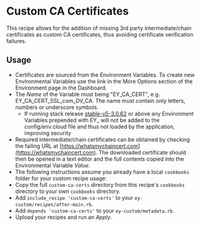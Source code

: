 # Custom CA Certificates

This recipe allows for the addition of missing 3rd party intermediate/chain certificates as custom CA certificates, thus avoiding certificate verification failures.

## Usage

* Certificates are sourced from the Environment Variables. To create new Environmental Variables use the link in the More Options section of the Environment page in the Dashboard.
* The _Name_ of the Variable must being "EY_CA_CERT", e.g. EY_CA_CERT_SSL_com_DV_CA. The name must contain only letters, numbers or underscore symbols.
  * If running stack release [stable-v5-3.0.62](https://support.cloud.engineyard.com/hc/en-us/articles/360034331653-Engine-Yard-Release-Notes-for-August-13th-2019-Stack-V5-) or above any Environment Variables prepended with EY_ will not be added to the config/env.cloud file and thus not loaded by the application, improving security
* Required intermediate/chain certificates can be obtained by checking the failing URL at [https://whatsmychaincert.com](https://whatsmychaincert.com). The downloaded certificate should then be opened in a text editor and the full contents copied into the Environmental Variable _Value_.
* The following instructions assume you already have a local `cookbooks` folder for your custom recipe usage:
* Copy the full `custom-ca-certs` directory from this recipe's `cookbooks` directory to your own `cookbooks` directory.
* Add `include_recipe 'custom-ca-certs'` to your `ey-custom/recipes/after-main.rb`.
* Add `depends 'custom-ca-certs'` to your `ey-custom/metadata.rb`.
* Upload your recipes and run an _Apply_.
